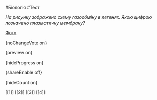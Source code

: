 #Біологія #Тест

*На рисунку зображено схему газообміну в легенях. Якою цифрою позначено плазматичну мембрану?*

[Фото](https://zno.osvita.ua//doc/images/znotest/98/9835/8.jpg)

{noChangeVote on}

{preview on}

{hideProgress on}

{shareEnable off}

{hideCount on}

[[1]]
[[2]]
[[3]]
[[4]]
